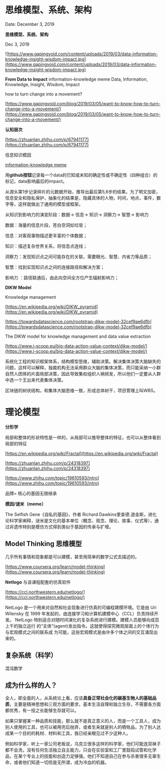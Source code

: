 # 思维模型、系统、架构

Date: December 3, 2019

**思维模型、系统、架构**

Dec 3, 2019

![https://www.gapingvoid.com/content/uploads/2019/03/data-information-knowledge-insight-wisdom-impact.jpg](https://www.gapingvoid.com/content/uploads/2019/03/data-information-knowledge-insight-wisdom-impact.jpg)

**From Data to Impact**
information-knowledge meme
Data, Information, Knowledge, Insight, Wisdom, Impact

how to turn change into a movement?

[https://www.gapingvoid.com/blog/2019/03/05/want-to-know-how-to-turn-change-into-a-movement/](https://www.gapingvoid.com/blog/2019/03/05/want-to-know-how-to-turn-change-into-a-movement/)

**认知层次**

[https://zhuanlan.zhihu.com/p/67941177](https://zhuanlan.zhihu.com/p/67941177)

信息知识模因

[information-knowledge meme](https://gapingvoid.us1.list-manage.com/track/click?u=028de8672d5f9a229f15e9edf&id=b532e1e1b8&e=bbb308db6c)

用**github按钮**记录每一个data的已知或未知的确定性或不确定性（四种组合）的标记，data影响最后的impact。

从源头第1步记录碎片的元数据开始，推导出最后第5,6步的结果。为了明文加密，信息安全和隐私保护，抽象化的结果是，隐藏具体的人物，时间，地点，事件，数字等，这样就做出了通用的模型或框架。

从知识到影响力的演变阶段：数据→ 信息→ 知识→ 洞察力→ 智慧→ 影响力

数据：海量的信息片段，苍白空洞如垃圾；

信息：对客观事物描述更丰富的个体数据；

知识：描述复杂世界关系，将信息点连线；

洞察力：发现知识点之间可能存在的关联，需要眼光、智慧、内省力等品质；

智慧：找到实现知识点之间的连接路径和解决方案；

影响力 ：路径联通后，由此向空间全方位产生辐射影响力；

**DIKW Model**

Knowledge management

[https://en.wikipedia.org/wiki/DIKW_pyramid](https://en.wikipedia.org/wiki/DIKW_pyramid)

[https://towardsdatascience.com/rootstrap-dikw-model-32cef9ae6dfb](https://towardsdatascience.com/rootstrap-dikw-model-32cef9ae6dfb)

The DIKW model for knowledge management and data value extraction

[https://www.i-scoop.eu/big-data-action-value-context/dikw-model/](https://www.i-scoop.eu/big-data-action-value-context/dikw-model/)

系统化工程的知识框架体系，结构模型思维，辅助决策。解决集体决策大脑缺失的问题，这样可以解释，独裁机构无法采用群众大脑的集体决策，而只能采纳一小群自然人团体的片面局部决策，因此导致集权组织人祸频发，所以他们一定要从人群中选一个王出来代表集体决策。

区块链的树状结构，和集体大脑思维一致，形成总体树干，项目管理上叫WBS。

# 理论模型

**分形学**

局部和整体的形状特性是一样的，从局部可以推导整体的特征，也可以从整体看到局部的特征

[https://en.wikipedia.org/wiki/Fractal](https://en.wikipedia.org/wiki/Fractal)

[https://zhuanlan.zhihu.com/p/24318397](https://zhuanlan.zhihu.com/p/24318397)

[https://www.zhihu.com/topic/19610593/intro](https://www.zhihu.com/topic/19610593/intro)

品牌= 核心的基因无限继承

**模因/谜米（meme）**

The Selfish Gene《自私的基因》，作者 Richard Dawkins里查德.道金斯，进化论科学家阐释，谜米是文化的基本单位（概念、观念、理论、故事、仪式等），通过非遗传特别是模仿方式得到类似于基因的传承与扩增。

## Model Thinking 思维模型

几乎所有事情和现象都是可以建模，甚至用简单的数学公式去描述的。

[https://www.coursera.org/learn/model-thinking](https://www.coursera.org/learn/model-thinking)

**Netlogo**
与该课程配套的仿真软件

[https://ccl.northwestern.edu/netlogo/](https://ccl.northwestern.edu/netlogo/)

NetLogo 是一个用来对自然和社会现象进行仿真的可编程建模环境。它是由 Uri Wilensky 在
1999 年发起的，由连接学习和计算机建模中心（CCL）负责持续开发。
NetLogo 特别适合对随时间演化的复杂系统进行建模。建模人员能够向成百上千的独立运行
的“主体”(agent)发出指令。这就使得探究微观层面上的个体行为与宏观模式之间的联系成
为可能，这些宏观模式是由许多个体之间的交互涌现出来的。

## 复杂系统（科学）

混沌数学

## 成为什么样的人？

全人，即全面的人，从系统论上看，应该**具备正常社会化的碳基生物人的基础品质**，主要是精神思想和三观方面的要求，基本生活自理和独立生存，不需要各方面都优秀，有一技之长能够生存就可以。

如果只掌握某一种品质和技能，那么就不是真正意义的人，而是一个工具人，成为别人使用的工具，也可以被用完后抛弃，或者生来就是别人的牺牲品，为了别人达成某一个目的的耗材、材料和工具，我已经亲眼见过不少这种人。

例如科学家，听上一家公司老板说，乌克兰很多这样的科学家，他们可能连双袜子都不会洗，没有任何生活独立自主能力，只会在实验室和工厂里鼓捣试管和化学品，在某个专业上的技能和创造力足够强，他们不知道自己在参与杀害很多无辜生命，或者他们知道一切但是无所谓，成为冷血的机器。
